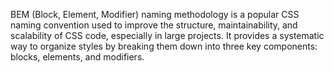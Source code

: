 BEM (Block, Element, Modifier) naming methodology is a popular CSS naming convention used to improve the structure, maintainability, and scalability of CSS code, especially in large projects. It provides a systematic way to organize styles by breaking them down into three key components: blocks, elements, and modifiers. 
